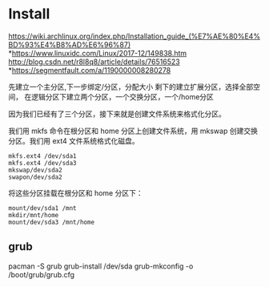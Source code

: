 ﻿# Install
https://wiki.archlinux.org/index.php/Installation_guide_(%E7%AE%80%E4%BD%93%E4%B8%AD%E6%96%87)
*https://www.linuxidc.com/Linux/2017-12/149838.htm
http://blog.csdn.net/r8l8q8/article/details/76516523
*https://segmentfault.com/a/1190000008280278

先建立一个主分区,下一步绑定/分区，分配大小
剩下的建立扩展分区，选择全部空间，
在逻辑分区下建立两个分区，一个交换分区，一个/home分区

因为我们已经有了三个分区，接下来就是创建文件系统来格式化分区。

我们用 mkfs 命令在根分区和 home 分区上创建文件系统，用 mkswap 创建交换分区。我们用 ext4 文件系统格式化磁盘。

    mkfs.ext4 /dev/sda1
    mkfs.ext4 /dev/sda3
    mkswap/dev/sda2
    swapon/dev/sda2

将这些分区挂载在根分区和 home 分区下：

    mount/dev/sda1 /mnt
    mkdir/mnt/home
    mount/dev/sda3 /mnt/home

## grub

pacman -S grub
grub-install /dev/sda
grub-mkconfig -o /boot/grub/grub.cfg


